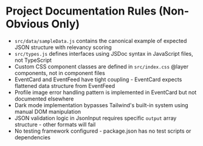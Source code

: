 # Project Documentation Rules (Non-Obvious Only)

- `src/data/sampleData.js` contains the canonical example of expected JSON structure with relevancy scoring
- `src/types.js` defines interfaces using JSDoc syntax in JavaScript files, not TypeScript
- Custom CSS component classes are defined in `src/index.css` @layer components, not in component files
- EventCard and EventFeed have tight coupling - EventCard expects flattened data structure from EventFeed
- Profile image error handling pattern is implemented in EventCard but not documented elsewhere
- Dark mode implementation bypasses Tailwind's built-in system using manual DOM manipulation
- JSON validation logic in JsonInput requires specific `output` array structure - other formats will fail
- No testing framework configured - package.json has no test scripts or dependencies